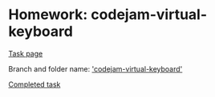# Homework: codejam-virtual-keyboard

[Task page](https://github.com/rolling-scopes-school/tasks/blob/master/tasks/codejam-virtual-keyboard.md)

Branch and folder name: ['codejam-virtual-keyboard'](https://github.com/IgorBarbashov/codejam-virtual-keyboard/tree/codejam-virtual-keyboard/codejam-virtual-keyboard)

[Completed task]()